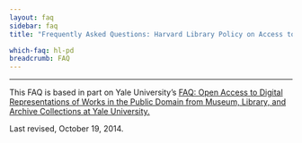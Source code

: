 ```yaml
---
layout: faq
sidebar: faq
title: "Frequently Asked Questions: Harvard Library Policy on Access to Digital Reproductions of Works in the Public Domain" 

which-faq: hl-pd
breadcrumb: FAQ
---
```

<hr>
<footer>
<p>This FAQ is based in part on Yale University’s <a href="http://ydc2.yale.edu/documentation/faq-open-access-digital-representations-works-public-domain-museum-library-and-archive">FAQ: Open Access to Digital Representations of Works in the Public Domain from Museum, Library, and Archive Collections at Yale University.</a></p>

<p>Last revised, October 19, 2014.</p>
</footer>
